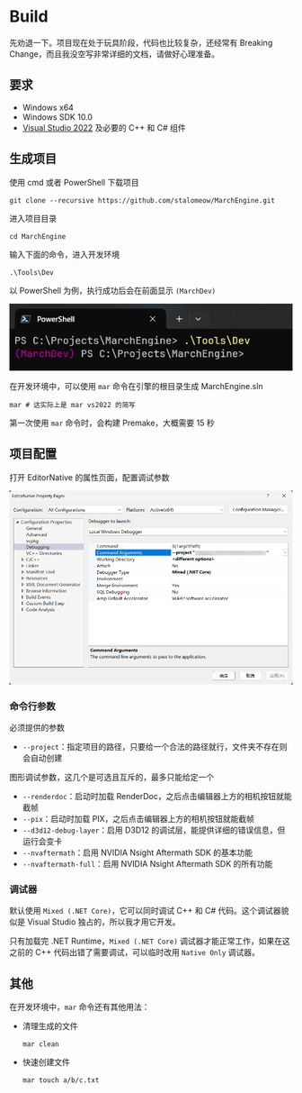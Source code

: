 # Build

先劝退一下。项目现在处于玩具阶段，代码也比较复杂，还经常有 Breaking Change，而且我没空写非常详细的文档，请做好心理准备。

## 要求

- Windows x64
- Windows SDK 10.0
- [Visual Studio 2022](https://visualstudio.microsoft.com/zh-hans/vs/) 及必要的 C++ 和 C# 组件

## 生成项目

使用 cmd 或者 PowerShell 下载项目

``` shell
git clone --recursive https://github.com/stalomeow/MarchEngine.git
```

进入项目目录

``` shell
cd MarchEngine
```

输入下面的命令，进入开发环境

``` shell
.\Tools\Dev
```

以 PowerShell 为例，执行成功后会在前面显示 `(MarchDev)`

<p align="center"><img src="Attachments/march-dev-env.png"></p>

在开发环境中，可以使用 `mar` 命令在引擎的根目录生成 MarchEngine.sln

```shell
mar # 这实际上是 mar vs2022 的简写
```

第一次使用 `mar` 命令时，会构建 Premake，大概需要 15 秒

## 项目配置

打开 EditorNative 的属性页面，配置调试参数

<p align="center"><img src="Attachments/editor-debugging.png"></p>

### 命令行参数

必须提供的参数

- `--project`：指定项目的路径，只要给一个合法的路径就行，文件夹不存在则会自动创建

图形调试参数，这几个是可选且互斥的，最多只能给定一个

- `--renderdoc`：启动时加载 RenderDoc，之后点击编辑器上方的相机按钮就能截帧
- `--pix`：启动时加载 PIX，之后点击编辑器上方的相机按钮就能截帧
- `--d3d12-debug-layer`：启用 D3D12 的调试层，能提供详细的错误信息，但运行会变卡
- `--nvaftermath`：启用 NVIDIA Nsight Aftermath SDK 的基本功能
- `--nvaftermath-full`：启用 NVIDIA Nsight Aftermath SDK 的所有功能

### 调试器

默认使用 `Mixed (.NET Core)`，它可以同时调试 C++ 和 C# 代码。这个调试器貌似是 Visual Studio 独占的，所以我才用它开发。

只有加载完 .NET Runtime，`Mixed (.NET Core)` 调试器才能正常工作，如果在这之前的 C++ 代码出错了需要调试，可以临时改用 `Native Only` 调试器。

## 其他

在开发环境中，`mar` 命令还有其他用法：

- 清理生成的文件

    ``` shell
    mar clean
    ```

- 快速创建文件

    ``` shell
    mar touch a/b/c.txt
    ```
